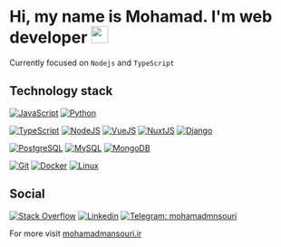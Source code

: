 <h1>Hi, my name is Mohamad. I'm web developer <a href="https://mohamadmansouri.ir"><img src="https://github.githubassets.com/images/mona-loading-dark.gif" width="30" height="30"></a></h1>

Currently focused on `Nodejs` and `TypeScript`

## Technology stack

[![JavaScript](https://img.shields.io/badge/-JavaScript-%23F7DF1C?style=flat-square&logo=javascript&logoColor=000000&labelColor=%23F7DF1C&color=%23FFCE5A)](https://www.javascript.com/)
[![Python](https://img.shields.io/badge/-Python-3776AB?style=flat-square&logo=python&logoColor=ffffff)](https://www.python.org/)


[![TypeScript](https://img.shields.io/badge/-TypeScript-3178C6?style=flat-square&logo=typescript&logoColor=ffffff)](https://nodejs.org/en/)
[![NodeJS](https://img.shields.io/badge/-Nodejs-339933?style=flat-square&logo=nodedotjs&logoColor=ffffff)](https://nodejs.org/en/)
[![VueJS](https://img.shields.io/badge/-VueJS-4FC08D?style=flat-square&logo=vuedotjs&logoColor=ffffff)](https://nodejs.org/en/)
[![NuxtJS](https://img.shields.io/badge/-NuxtJS-00DC82?style=flat-square&logo=nuxtdotjs&logoColor=ffffff)](https://nodejs.org/en/)
[![Django](https://img.shields.io/badge/-Django-092E20?style=flat-square&logo=Django&logoColor=ffffff)](https://www.djangoproject.com/)

[![PostgreSQL](https://img.shields.io/badge/-PostgreSQL-4169E1?style=flat-square&logo=postgresql&logoColor=ffffff)](https://redis.io/)
[![MySQL](https://img.shields.io/badge/-MySQL-4479A1?style=flat-square&logo=MySQL&logoColor=ffffff)](https://www.mysql.com/)
[![MongoDB](https://img.shields.io/badge/-MongoDB-47A248?style=flat-square&logo=MongoDB&logoColor=ffffff)](https://www.mongodb.com/)

[![Git](https://img.shields.io/badge/-Git-%23F05032?style=flat-square&logo=git&logoColor=%23ffffff)](https://git-scm.com/)
[![Docker](https://img.shields.io/badge/-Docker-2496ED?style=flat-square&logo=docker&logoColor=ffffff)](https://www.docker.com/)
[![Linux](https://img.shields.io/badge/-Linux-FCC624?style=flat-square&logo=linux&logoColor=ffffff)](https://kubernetes.io/)

## Social

[![Stack Overflow](https://img.shields.io/badge/-Stack_Overflow-D64A17?style=flat-square&logo=stack-overflow&logoColor=ffffff)](https://stackoverflow.com/users/11864721/mohamadmansouri)
[![Linkedin](https://img.shields.io/badge/LinkedIn-0077B5?style=flat-square&logo=linkedin&logoColor=white)](https://www.linkedin.com/in/mohammadmansourii/) 
[![Telegram: mohamadmnsouri](https://img.shields.io/badge/-Telegram-2CA5E0?style=flat-square&logo=Telegram&logoColor=white&link=https://www.telegram.me/mohamadmnsouri/)](https://www.telegram.me/mohamadmnsouri/)

For more visit [mohamadmansouri.ir](https://mohamadmansouri.ir)
